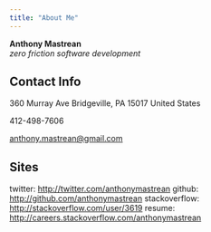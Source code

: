 ```yaml
---
title: "About Me"
---
```


**Anthony Mastrean**  
_zero friction software development_

## Contact Info

360 Murray Ave
Bridgeville, PA 15017
United States

412-498-7606

anthony.mastrean@gmail.com

## Sites

twitter: http://twitter.com/anthonymastrean
github: http://github.com/anthonymastrean
stackoverflow: http://stackoverflow.com/user/3619
resume: http://careers.stackoverflow.com/anthonymastrean
